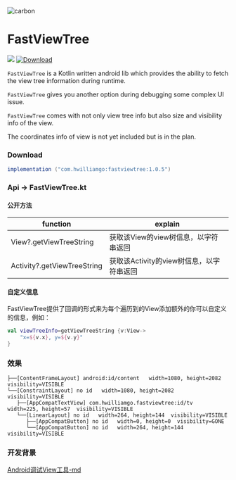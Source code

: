 ![carbon](https://s1.ax1x.com/2020/05/05/Yil2NV.png)

# FastViewTree

![](https://img.shields.io/badge/language-Kotlin-blueviolet.svg)  [![Download](https://api.bintray.com/packages/huangwilliam33333/maven/fastviewtree/images/download.svg?version=1.0.5)](https://bintray.com/huangwilliam33333/maven/fastviewtree/1.0.5/link) 



`FastViewTree` is a Kotlin written android lib which provides the ability to fetch the view tree information during runtime. 

`FastViewTree` gives you another option during debugging some complex UI issue.

`FastViewTree` comes with not only view tree info but also size and visibility info of the view.

The coordinates info of view is not yet included but is in the plan.


### Download

``` groovy
implementation ("com.hwilliamgo:fastviewtree:1.0.5")
```



### Api -> FastViewTree.kt



#### 公开方法

| function                    | explain                |
| --------------------------- | ---------------------- |
| View?.getViewTreeString     | 获取该View的view树信息，以字符串返回 |
| Activity?.getViewTreeString | 获取该Activity的view树信息，以字符串返回 |



#### 自定义信息

FastViewTree提供了回调的形式来为每个遍历到的View添加额外的你可以自定义的信息，例如：

``` kotlin
val viewTreeInfo=getViewTreeString {v:View-> 
    "x=${v.x}, y=${v.y}"
}
```



### 效果

```
├──[ContentFrameLayout] android:id/content   width=1080, height=2082  visibility=VISIBLE
└──[ConstraintLayout] no id   width=1080, height=2082  visibility=VISIBLE
   ├──[AppCompatTextView] com.hwilliamgo.fastviewtree:id/tv   width=225, height=57  visibility=VISIBLE
   └──[LinearLayout] no id   width=264, height=144  visibility=VISIBLE
      ├──[AppCompatButton] no id   width=0, height=0  visibility=GONE
      └──[AppCompatButton] no id   width=264, height=144  visibility=VISIBLE
```



### 开发背景

[Android调试View工具-md](https://hwilliamgo.github.io/2020/05/05/个人开源项目/Android调试View工具-md/)
